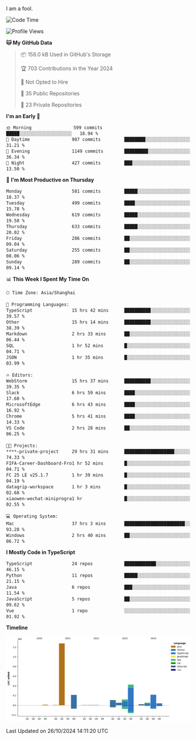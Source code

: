 I am a fool.

<!--START_SECTION:waka-->
![Code Time](http://img.shields.io/badge/Code%20Time-1%2C997%20hrs%2041%20mins-blue)

![Profile Views](http://img.shields.io/badge/Profile%20Views-0-blue)

**🐱 My GitHub Data** 

> 📦 158.0 kB Used in GitHub's Storage 
 > 
> 🏆 703 Contributions in the Year 2024
 > 
> 🚫 Not Opted to Hire
 > 
> 📜 35 Public Repositories 
 > 
> 🔑 23 Private Repositories 
 > 
**I'm an Early 🐤** 

```text
🌞 Morning                599 commits         █████░░░░░░░░░░░░░░░░░░░░   18.94 % 
🌆 Daytime                987 commits         ████████░░░░░░░░░░░░░░░░░   31.21 % 
🌃 Evening                1149 commits        █████████░░░░░░░░░░░░░░░░   36.34 % 
🌙 Night                  427 commits         ███░░░░░░░░░░░░░░░░░░░░░░   13.50 % 
```
📅 **I'm Most Productive on Thursday** 

```text
Monday                   581 commits         █████░░░░░░░░░░░░░░░░░░░░   18.37 % 
Tuesday                  499 commits         ████░░░░░░░░░░░░░░░░░░░░░   15.78 % 
Wednesday                619 commits         █████░░░░░░░░░░░░░░░░░░░░   19.58 % 
Thursday                 633 commits         █████░░░░░░░░░░░░░░░░░░░░   20.02 % 
Friday                   286 commits         ██░░░░░░░░░░░░░░░░░░░░░░░   09.04 % 
Saturday                 255 commits         ██░░░░░░░░░░░░░░░░░░░░░░░   08.06 % 
Sunday                   289 commits         ██░░░░░░░░░░░░░░░░░░░░░░░   09.14 % 
```


📊 **This Week I Spent My Time On** 

```text
🕑︎ Time Zone: Asia/Shanghai

💬 Programming Languages: 
TypeScript               15 hrs 42 mins      ██████████░░░░░░░░░░░░░░░   39.57 % 
Other                    15 hrs 14 mins      ██████████░░░░░░░░░░░░░░░   38.39 % 
Markdown                 2 hrs 33 mins       ██░░░░░░░░░░░░░░░░░░░░░░░   06.44 % 
SQL                      1 hr 52 mins        █░░░░░░░░░░░░░░░░░░░░░░░░   04.71 % 
JSON                     1 hr 35 mins        █░░░░░░░░░░░░░░░░░░░░░░░░   03.99 % 

🔥 Editors: 
WebStorm                 15 hrs 37 mins      ██████████░░░░░░░░░░░░░░░   39.35 % 
Slack                    6 hrs 59 mins       ████░░░░░░░░░░░░░░░░░░░░░   17.60 % 
MicrosoftEdge            6 hrs 43 mins       ████░░░░░░░░░░░░░░░░░░░░░   16.92 % 
Chrome                   5 hrs 41 mins       ████░░░░░░░░░░░░░░░░░░░░░   14.33 % 
VS Code                  2 hrs 28 mins       ██░░░░░░░░░░░░░░░░░░░░░░░   06.25 % 

🐱‍💻 Projects: 
****-private-project     29 hrs 31 mins      ███████████████████░░░░░░   74.33 % 
FIFA-Career-Dashboard-Fro1 hr 52 mins        █░░░░░░░░░░░░░░░░░░░░░░░░   04.71 % 
FC 25 LE v25.1.7         1 hr 39 mins        █░░░░░░░░░░░░░░░░░░░░░░░░   04.19 % 
datagrip-workspace       1 hr 3 mins         █░░░░░░░░░░░░░░░░░░░░░░░░   02.68 % 
xiaowen-wechat-miniprogra1 hr                █░░░░░░░░░░░░░░░░░░░░░░░░   02.55 % 

💻 Operating System: 
Mac                      37 hrs 3 mins       ███████████████████████░░   93.28 % 
Windows                  2 hrs 40 mins       ██░░░░░░░░░░░░░░░░░░░░░░░   06.72 % 
```

**I Mostly Code in TypeScript** 

```text
TypeScript               24 repos            ████████████░░░░░░░░░░░░░   46.15 % 
Python                   11 repos            █████░░░░░░░░░░░░░░░░░░░░   21.15 % 
Java                     6 repos             ███░░░░░░░░░░░░░░░░░░░░░░   11.54 % 
JavaScript               5 repos             ██░░░░░░░░░░░░░░░░░░░░░░░   09.62 % 
Vue                      1 repo              ░░░░░░░░░░░░░░░░░░░░░░░░░   01.92 % 
```



**Timeline**

![Lines of Code chart](https://raw.githubusercontent.com/VeejaLiu/VeejaLiu/master/assets/bar_graph.png)


 Last Updated on 26/10/2024 14:11:20 UTC
<!--END_SECTION:waka-->
